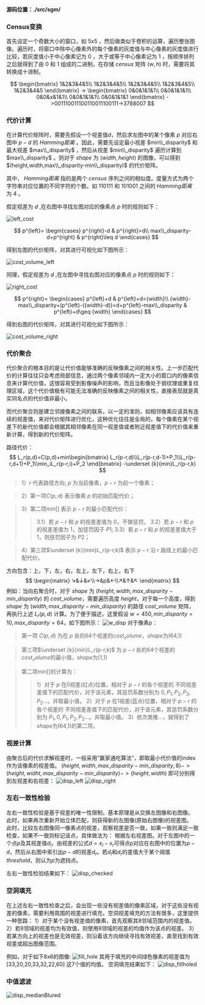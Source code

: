 #### 源码位置：./src/sgm/

### Census变换

首先设定一个奇数大小的窗口，如 5x5 ，然后做类似于卷积的运算，遍历整张图像。遍历时，将窗口中除中心像素外的每个像素的灰度值与中心像素的灰度值进行比较，若灰度值小于中心像素记为 $0$ ，大于或等于中心像素记为 $1$ ，按顺序排列之后就得到了由 $0$ 和 $1$ 组成的二进制，在存储 $census$ 矩阵 $(w,h)$ 时，需要将其转换成十进制。

$$
\begin{bmatrix}
    1&2&3&4&5\\
    1&2&3&4&5\\
    1&2&3&4&5\\
    1&2&3&4&5\\
    1&2&3&4&5
\end{bmatrix}
->
\begin{bmatrix}
    0&0&1&1&1\\
    0&0&1&1&1\\
    0&0&x&1&1\\
    0&0&1&1&1\\
    0&0&1&1&1
\end{bmatrix}
->001110011100110011100111->3788007
$$

### 代价计算

在计算代价矩阵时，需要先假设一个视差值$d$，然后求左图中的某个像素 $p$ 对应右图中 $p-d$ 的 $Hamming距离$ 。因此，需要先设定最小视差 $min\\_disparity$ 和最大视差 $max\\_disparity$ ，然后从视差 $min\\_disparity$ 遍历计算到 $max\\_disparity$ 。则对于 $shape$ 为 $(width,height)$ 的图像，可以得到 $(height,width,max\\_disparity-min\\_disparity)$ 的代价矩阵。

其中， $Hamming距离$ 指的是两个 $census$ 序列之间的相似度。度量方式为两个字符串对应位置的不同字符的个数。如 $110111$ 和 $101001$ 之间的 $Hamming距离$ 为 $4$ 。

假定视差为 $d$ ,在右图中寻找左图对应的像素点 $p$ 时的规则如下：

![left_cost](../assets/left_cost.png)


$$
p^{left}=
\begin{cases}
    p^{right}-d & p^{right}>d\\
    max\\_disparity-d+p^{right} & p^{right}\leq d
\end{cases}
$$

得到左图的代价矩阵，对其进行可视化如下图所示：

![cost_volume_left](../output/demo/cost_volume_left.png)

同理，假定视差为 $d$ ,在左图中寻找右图对应的像素点 $p$ 时的规则如下：

![right_cost](/assets/right_cost.png)



$$
p^{right}=
\begin{cases}
    p^{left}+d & p^{left}+d<{width}\\
    {width}-max\\_disparity+(p^{left}-({width}-d))=d+p^{left}-max\\_disparity & p^{left}+d\geq {width}
\end{cases}
$$


得到右图的代价矩阵，对其进行可视化如下图所示：

![cost_volume_right](../output/demo/cost_volume_right.png)

### 代价聚合

代价聚合的根本目的是让代价值能够准确的反映像素之间的相关性。上一步匹配代价的计算往往只会考虑局部信息，通过两个像素邻域内一定大小的窗口内的像素信息来计算代价值，这很容易受到影像噪声的影响，而且当影像处于弱纹理或重复纹理区域，这个代价值极有可能无法准确的反映像素之间的相关性，直接表现就是真实同名点的代价值非最小。

而代价聚合则是建立邻接像素之间的联系，以一定的准则，如相邻像素应该具有连续的视差值，来对代价矩阵进行优化，这种优化往往是全局的，每个像素在某个视差下的新代价值都会根据其相邻像素在同一视差值或者附近视差值下的代价值来重新计算，得到新的代价矩阵。

路径代价：
$$
L_r(p,d)=C(p,d)+min\begin{bmatrix}
    L_r(p-r,d)\\L_r(p-r,d-1)+P_1\\L_r(p-r,d+1)+P_1\\min_iL_r(p-r,i)+P_2
\end{bmatrix}
-\underset {k}{min}L_r(p-r,k)
$$

>1）$r$ 代表路径方向; $p$ 为当前像素，$p−r$ 为前一个像素；

>2）第一项$C(p,d)$ 表示像素 $p$ 的初始匹配代价；

>3）第二项$min[]$ 表示 $p−r$ 的最小匹配代价：
>>3.1）若 $p−r$ 和 $p$ 的视差差值为 0，不做惩罚。
>>3.2）若 $p−r$ 和 $p$ 的视差差值为 1，加惩罚因子 $P1$;
>>3.3）若 $p−r$ 和 $p$ 的视差差值大于 1，则惩罚因子为 $P2$；

>4）第三项$\underset {k}{min}L_r(p-r,k)$ 表示 $p−r$ 沿 $r$ 路径上的最小匹配代价。

方向包含：上，下，左，右，左上，左下，右上，右下
$$
\begin{matrix}
    ↘&↓&↙\\→&p&←\\↗&↑&↖
\end{matrix}
$$
例如：当向右聚合时，对于 $shape$ 为 $(height,width,max\_disparity-min\_disparity)$ 的 $cost\_volume$，需要遍历高度 $height$，对于每一个高度，得到 $shape$ 为 $(width,max\_disparity-min\_disparity)$ 的路径 $cost\_volume$ 矩阵，再执行上述 $L_r(p,d)$ 计算。为了便于描述，这里假设 $w=450,min\_disparity=10,max\_disparity=64$，如下图所示：
![w_disp](../assets/w_disp.png)
对于像素p：
>第一项 $C(p,d)$ 为在 $p$ 处的64个视差的$cost_volume$，$shape$为(64,1)

>第三项$\underset {k}{min}L_r(p-r,k)$ 为 $p-r$ 处的64个视差的$cost_volume$的最小值，$shape$为(1,1)

>第二项$min[]$的计算为：
>>1）对于 $p$ 在0视差(红点)位置，相对于 $p-r$ 的各个视差的 不同视差差值下的匹配代价，对于该元素，其惩罚系数分别为 $0,P_1,P_2,P_2,P_2...$。并取最小值。
>>2）对于 $p$ 在1视差(蓝点)位置，相对于 $p-r$ 的各个视差的 不同视差差值下的匹配代价，对于该元素，其惩罚系数分别为 $P_1,0,P_1,P_2,P_2...$。并取最小值。
>>3）依次类推...，就得到了$shape$为(64,1)的第二项。

### 视差计算
由聚合后的代价求解视差时，一般采用“赢家通吃算法”，即取最小代价值的index作为该像素的视差值。
$(height,width,max\_disparity-min\_disparity,8)->(height,widht,max\_disparity-min\_disparity)->(height,width)$
即可分别得到左视差和右视差：
![disp_left](/output/demo/disp_left.png)
![disp_right](/output/demo/disp_right.png)
### 左右一致性检验
左右一致性检验是基于视差的唯一性限制，基本原理是从交换左图像和右图像。 此时，如果再次重新开始立体匹配，则获得新的左图像(原始右图像)的视差图。 此时，比较左右图像同一像素点的视差，观察视差是否一致，如果一致则满足一致检查，如果不一致则标记该点，具体做法为：
根据左右视差图。对于左图中的一个点$p$及其视差值$d_l$，由视差的公式$d = x_l - x_r$可得点p对应在右图中的位置为$p-d$，然后从右图中索引出$p-d$的视差$d_r$。若$d_l$和$d_r$的差值大于某个阈值$threshold$，则认为$p$为遮挡点。

左右一致性检验结果如下：
![disp_checked](/output/demo/disp_checked.png)
### 空洞填充
在上述左右一致性检查之后，会出现一些没有视差值的像素区域，对于这些没有视差的像素，需要利用周围的视差进行填充。空洞视差填充的方法有很多，这里提供一种思路：
1）对于某个没有视差值的像素，首先观察其8邻域范围内的视差值。
2）若8领域的视差均为有效值，则使用8领域的视差的均值作为该点的视差。
3）若某方向上的视差也是无效视差，则沿着该方向继续寻找有效视差，直至找到有效视差或超出图像范围。

例如，对于如下8x6的图像:
![fill_hole](/assets/fill_hole.png)
其用于填充的中间绿色像素的视差值为 [33,20,20,33,32,22,60] 这7个值的均值。
空洞填充结果如下：
![disp_fillholed](/output/demo/disp_fillholed.png)

### 中值滤波
![disp_medianBlured](/output/demo/disp_medianBlured.png)
